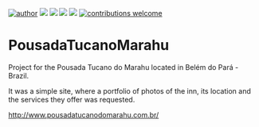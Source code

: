[![author](https://img.shields.io/badge/author-AllanBontempo-red.svg)](https://www.linkedin.com/in/allan-bontempo-168721130/) [![](https://img.shields.io/badge/language-JavaScript-blue.svg)](https://www.python.org/downloads/release/python-365/) [![](https://img.shields.io/badge/language-HTML-blue.svg)](https://www.python.org/downloads/release/python-365/) [![](https://img.shields.io/badge/language-CSS-blue.svg)](https://www.python.org/downloads/release/python-365/) [![](https://img.shields.io/badge/framework-Bootstrap-Coral.svg)](https://www.python.org/downloads/release/python-365/) [![contributions welcome](https://img.shields.io/badge/contributions-welcome-brightgreen.svg?style=flat)
](https://github.com/AllanBontempo/Artistic_Website/issues)


# PousadaTucanoMarahu

Project for the Pousada Tucano do Marahu located in Belém do Pará - Brazil.

It was a simple site, where a portfolio of photos of the inn, its location and the services they offer was requested.

http://www.pousadatucanodomarahu.com.br/

